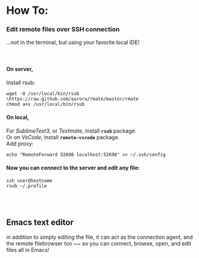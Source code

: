# How To:     
### Edit remote files over SSH connection     
...not in the terminal, but using your favorite local IDE!     
<br /><br />     
     
#### On server,     
Install rsub:     
```     
wget -O /usr/local/bin/rsub \https://raw.github.com/aurora/rmate/master/rmate     
chmod a+x /usr/local/bin/rsub     
```     
#### On local,     
For _SublimeText3_, or _Textmate_, install **`rsub`** package.     
Or on _VsCode_, install **`remote-vscode`** package.     
Add proxy:     
```     
echo "RemoteForward 52698 localhost:52698" >> ~/.ssh/config     
```     
#### Now you can connect to the server and edit any file:     
```     
ssh user@hostname     
rsub ~/.profile     
```     
<br /><br />     
     
## Emacs text editor     
in addition to simply editing the file, it can act as the connection agent, and the remote filebrowser too ~~ so you can connect, browse, open, and edit files all in Emacs!